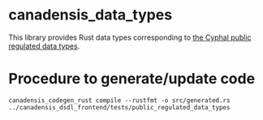 # canadensis_data_types

This library provides Rust data types corresponding to [the Cyphal public regulated data types](https://github.com/OpenCyphal/public_regulated_data_types).

# Procedure to generate/update code

```shell
canadensis_codegen_rust compile --rustfmt -o src/generated.rs ../canadensis_dsdl_frontend/tests/public_regulated_data_types
```
